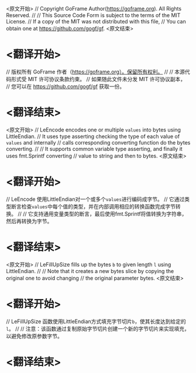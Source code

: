 
<原文开始>
// Copyright GoFrame Author(https://goframe.org). All Rights Reserved.
//
// This Source Code Form is subject to the terms of the MIT License.
// If a copy of the MIT was not distributed with this file,
// You can obtain one at https://github.com/gogf/gf.
<原文结束>

# <翻译开始>
// 版权所有 GoFrame 作者（https://goframe.org）。保留所有权利。
//
// 本源代码形式受 MIT 许可协议条款约束。
// 如果随此文件未分发 MIT 许可协议副本，
// 您可以在 https://github.com/gogf/gf 获取一份。
# <翻译结束>


<原文开始>
// LeEncode encodes one or multiple `values` into bytes using LittleEndian.
// It uses type asserting checking the type of each value of `values` and internally
// calls corresponding converting function do the bytes converting.
//
// It supports common variable type asserting, and finally it uses fmt.Sprintf converting
// value to string and then to bytes.
<原文结束>

# <翻译开始>
// LeEncode 使用LittleEndian对一个或多个`values`进行编码成字节。
// 它通过类型断言检查`values`中每个值的类型，并在内部调用相应的转换函数完成字节转换。
//
// 它支持通用变量类型的断言，最后使用fmt.Sprintf将值转换为字符串，然后再转换为字节。
# <翻译结束>


<原文开始>
// LeFillUpSize fills up the bytes `b` to given length `l` using LittleEndian.
//
// Note that it creates a new bytes slice by copying the original one to avoid changing
// the original parameter bytes.
<原文结束>

# <翻译开始>
// LeFillUpSize 函数使用LittleEndian方式填充字节切片`b`，使其长度达到给定的`l`。
//
// 注意：该函数通过复制原始字节切片创建一个新的字节切片来实现填充，以避免修改原参数字节。
# <翻译结束>

